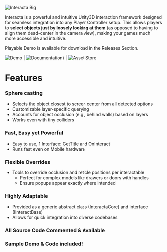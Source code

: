 ![Interacta Big](https://github.com/user-attachments/assets/b5d0bc68-6bce-46e2-941c-50a2f5ff7ab0)

Interacta is a powerful and intuitive Unity3D interaction framework designed for seamless integration into any Player Controller setup. 
This allows players to **select objects just by loosely looking at them** (as opposed to having to align them dead-center in the camera view), making your games much more accessible and intuitive.

Playable Demo is available for download in the Releases Section.

![Demo](https://github.com/GasimoCodes/Interacta-Public/releases) | ![Documentation](https://gasimo.dev/Interacta/)) | ![Asset Store](https://assetstore.unity.com/packages/slug/273985)

# Features

### Sphere casting
- Selects the object closest to screen center from all detected options
- Customizable layer-specific querying
- Accounts for object occlusion (e.g., behind walls) based on layers
- Works even with tiny colliders

### Fast, Easy yet Powerful

- Easy to use, 1 Interface: GetTitle and OnInteract
- Runs fast even on Mobile hardware

### Flexible Overrides

- Tools to override occlusion and reticle positions per interactable
    - Perfect for complex models like drawers or doors with handles
    - Ensure popups appear exactly where intended

### Highly Adaptable
- Provided as a generic abstract class (InteractaCore<T>) and interface (IInteractBase<T>)
- Allows for quick integration into diverse codebases

### All Source Code Commented & Available

### Sample Demo & Code included!
